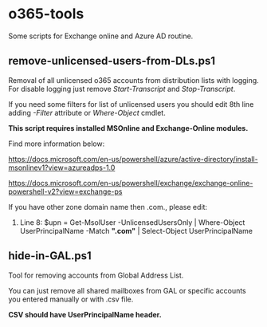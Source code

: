 # o365-tools

Some scripts for Exchange online and Azure AD routine.

## remove-unlicensed-users-from-DLs.ps1

Removal of all unlicensed o365 accounts from distribution lists with logging. For disable logging just remove *Start-Transcript* and *Stop-Transcript*.

If you need some filters for list of unlicensed users you should edit 8th line adding *-Filter* attribute or *Where-Object* cmdlet.

__This script requires installed MSOnline and Exchange-Online modules.__ 

Find more information below: 

https://docs.microsoft.com/en-us/powershell/azure/active-directory/install-msonlinev1?view=azureadps-1.0 

https://docs.microsoft.com/en-us/powershell/exchange/exchange-online-powershell-v2?view=exchange-ps

If you have other zone domain name then .com., please edit:

1. Line 8: $upn = Get-MsolUser -UnlicensedUsersOnly | Where-Object UserPrincipalName -Match **".com"** | Select-Object UserPrincipalName

## hide-in-GAL.ps1

Tool for removing accounts from Global Address List.

You can just remove all shared mailboxes from GAL or specific accounts you entered manually or with .csv file.

**CSV should have UserPrincipalName header.**
